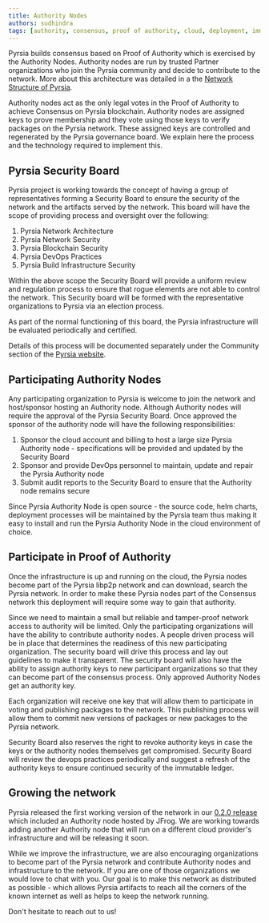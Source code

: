 ```yaml
---
title: Authority Nodes
authors: sudhindra
tags: [authority, consensus, proof of authority, cloud, deployment, immutable ledger, BFT, security board]
---
```


Pyrsia builds consensus based on Proof of Authority which is exercised by the Authority Nodes. Authority nodes are run by trusted Partner organizations who join the Pyrsia community and decide to contribute to the network. More about this architecture was detailed in a the [Network Structure of Pyrsia](./2022-10-10-why-does-pyrsia-use-a-blockchain/#network-structure).

Authority nodes act as the only legal votes in the Proof of Authority to achieve Consensus on Pyrsia blockchain. Authority nodes are assigned keys to prove membership and they vote using those keys to verify packages on the Pyrsia network. These assigned keys are controlled and regenerated by the Pyrsia governance board. We explain here the process and the technology required to implement this.

## Pyrsia Security Board

Pyrsia project is working towards the concept of having a group of representatives forming a Security Board to ensure the security of the network and the artifacts served by the network. This board will have the scope of providing process and oversight over the following:

1. Pyrsia Network Architecture
2. Pyrsia Network Security
3. Pyrsia Blockchain Security
4. Pyrsia DevOps Practices
5. Pyrsia Build Infrastructure Security

Within the above scope the Security Board will provide a uniform review and regulation process to ensure that rogue elements are not able to control the network. This Security board will be formed with the representative organizations to Pyrsia via an election process.

As part of the normal functioning of this board, the Pyrsia infrastructure will be evaluated periodically and certified.

Details of this process will be documented separately under the Community section of the [Pyrsia website](https://pyrsia.io).

## Participating Authority Nodes

Any participating organization to Pyrsia is welcome to join the network and host/sponsor hosting an Authority node.
Although Authority nodes will require the approval of the Pyrsia Security Board. Once approved the sponsor of the authority node will have the following responsibilities:

1. Sponsor the cloud account and billing to host a large size Pyrsia Authority node - specifications will be provided and updated by the Security Board
2. Sponsor and provide DevOps personnel to maintain, update and repair the Pyrsia Authority node
3. Submit audit reports to the Security Board to ensure that the Authority node remains secure

Since Pyrsia Authority Node is open source - the source code, helm charts, deployment processes will be maintained by the Pyrsia team thus making it  easy to install and run the Pyrsia Authority Node in the cloud environment of choice.

## Participate in Proof of Authority

Once the infrastructure is up and running on the cloud, the Pyrsia nodes become part of the Pyrsia libp2p network and can download, search the Pyrsia network. In order to make these Pyrsia nodes part of the Consensus network this deployment will require some way to gain that authority.

Since we need to maintain a small but reliable and tamper-proof network access to authority will be limited. Only the participating organizations will have the ability to contribute authority nodes. A people driven process will be in place that determines the readiness of this new participating organization. The security board will drive this process and lay out guidelines to make it transparent.
The security board will also have the ability to assign authority keys to new participant organizations so that they can become part of the consensus process. Only approved Authority Nodes get an authority key.

Each organization will receive one key that will allow them to participate in voting and publishing packages to the network. This publishing process will allow them to commit new versions of packages or new packages to the Pyrsia network.

Security Board also reserves the right to revoke authority keys in case the keys or the authority nodes themselves get compromised. Security Board will review the devops practices periodically and suggest a refresh of the authority keys to ensure continued security of the immutable ledger.

## Growing the network

Pyrsia released the first working version of the network in our [0.2.0 release](https://github.com/pyrsia/pyrsia/releases/tag/v0.2.0) which included an Authority node hosted by JFrog. We are working towards adding another Authority node that will run on a different cloud provider's infrastructure and will be releasing it soon.

While we improve the infrastructure, we are also encouraging organizations to become part of the Pyrsia network and contribute Authority nodes and infrastructure to the network. If you are one of those organizations we would love to chat with you. Our goal is to make this network as distributed as possible - which allows Pyrsia artifacts to reach all the corners of the known internet as well as helps to keep the network running.

Don't hesitate to reach out to us!
